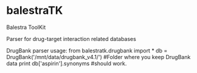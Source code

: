 balestraTK
==========

Balestra ToolKit

Parser for drug-target interaction related databases


DrugBank parser usage:
from balestratk.drugbank import *
db = DrugBank('/mnt/data/drugbank_v4.1/') #Folder where you keep DrugBank data
print db['aspirin'].synonyms #should work.
